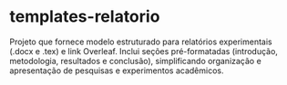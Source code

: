 # templates-relatorio
Projeto que fornece modelo estruturado para relatórios experimentais (.docx e .tex) e link Overleaf. Inclui seções pré-formatadas (introdução, metodologia, resultados e conclusão), simplificando organização e apresentação de pesquisas e experimentos acadêmicos.
